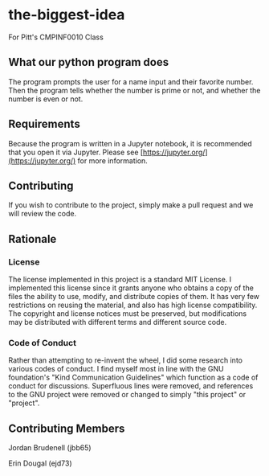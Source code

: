 # the-biggest-idea
For Pitt's CMPINF0010 Class

## What our python program does
The program prompts the user for a name input and their favorite number. Then the program tells whether the number is prime or not, and whether the number is even or not.

## Requirements
Because the program is written in a Jupyter notebook, it is recommended that you open it via Jupyter. Please see [https://jupyter.org/](https://jupyter.org/) for more information.

## Contributing
If you wish to contribute to the project, simply make a pull request and we will review the code.

## Rationale
### License
The license implemented in this project is a standard MIT License. I implemented this license since it grants anyone who obtains a copy of the files the ability to use, modify, and distribute copies of them. It has very few restrictions on reusing the material, and also has high license compatibility. The copyright and license notices must be preserved, but modifications may be distributed with different terms and different source code.

### Code of Conduct
Rather than attempting to re-invent the wheel, I did some research into various codes of conduct.
I find myself most in line with the GNU foundation's "Kind Communication Guidelines" which function as a code of conduct for discussions.
Superfluous lines were removed, and references to the GNU project were removed or changed to simply "this project" or "project".

## Contributing Members
Jordan Brudenell (jbb65)

Erin Dougal (ejd73)
